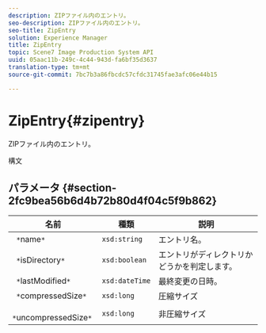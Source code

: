 ```yaml
---
description: ZIPファイル内のエントリ。
seo-description: ZIPファイル内のエントリ。
seo-title: ZipEntry
solution: Experience Manager
title: ZipEntry
topic: Scene7 Image Production System API
uuid: 05aac11b-249c-4c44-943d-fa6bf35d3637
translation-type: tm+mt
source-git-commit: 7bc7b3a86fbcdc57cfdc31745fae3afc06e44b15

---
```



# ZipEntry{#zipentry}

ZIPファイル内のエントリ。

構文

## パラメータ {#section-2fc9bea56b6d4b72b80d4f04c5f9b862}

| 名前 | 種類 | 説明 |
|---|---|---|
| ` *`name`*` | `xsd:string` | エントリ名。 |
| ` *`isDirectory`*` | `xsd:boolean` | エントリがディレクトリかどうかを判定します。 |
| ` *`lastModified`*` | `xsd:dateTime` | 最終変更の日時。 |
| ` *`compressedSize`*` | `xsd:long` | 圧縮サイズ |
| ` *`uncompressedSize`*` | `xsd:long` | 非圧縮サイズ |

